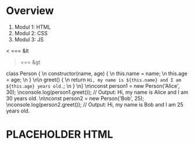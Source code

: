 # Overview

1. Modul 1: HTML
2. Modul 2: CSS
3. Modul 3: JS

< === &lt
> === &gt

class Person { \n  constructor(name, age) { \n    this.name = name; \n    this.age = age; \n  } \n\n  greet() { \n    return `Hi, my name is ${this.name} and I am ${this.age} years old.`; \n  } \n} \n\nconst person1 = new Person('Alice', 30); \nconsole.log(person1.greet()); // Output: Hi, my name is Alice and I am 30 years old. \n\nconst person2 = new Person('Bob', 25); \nconsole.log(person2.greet()); // Output: Hi, my name is Bob and I am 25 years old.


# PLACEHOLDER HTML

